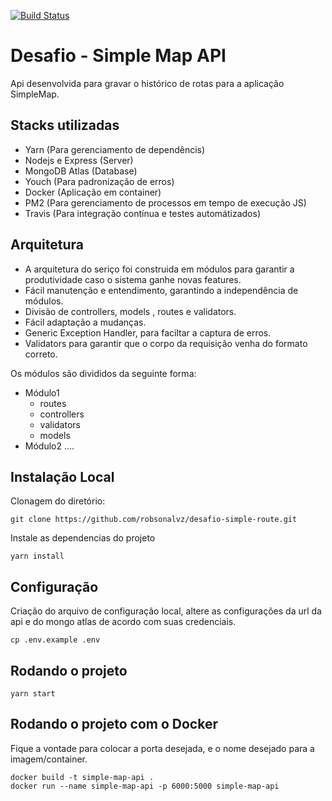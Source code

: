 [![Build Status](https://travis-ci.org/robsonalvz/simple-map-api.svg?branch=master)](https://travis-ci.org/robsonalvz/simple-map-api)

# Desafio - Simple Map API

Api desenvolvida para gravar o histórico de rotas para a aplicação SimpleMap.

## Stacks utilizadas
- Yarn (Para gerenciamento de dependêncis)
- Nodejs e Express (Server)
- MongoDB Atlas (Database)
- Youch (Para padronização de erros)
- Docker (Aplicação em container)
- PM2 (Para gerenciamento de processos em tempo de execução JS)
- Travis (Para integração contínua e testes automátizados)

## Arquitetura
- A arquitetura do seriço foi construida em módulos para garantir a produtividade caso o sistema ganhe novas features. 
- Fácil manutenção e entendimento, garantindo a independência de módulos.
- Divisão de controllers, models , routes e validators.
- Fácil adaptação a mudanças.
- Generic Exception Handler, para faciltar a captura de erros.
- Validators para garantir que o corpo da requisição venha do formato correto.

Os módulos são divididos da seguinte forma:
- Módulo1
    - routes
    - controllers
    - validators
    - models
- Módulo2
    ....

## Instalação Local

Clonagem do diretório:
```
git clone https://github.com/robsonalvz/desafio-simple-route.git
```

Instale as dependencias do projeto
```
yarn install
```

## Configuração

Criação do arquivo de configuração local, altere as configurações da url da api e do mongo atlas de acordo com suas credenciais.
```
cp .env.example .env
```

## Rodando o projeto
```
yarn start
```

## Rodando o projeto com o Docker

Fique a vontade para colocar a porta desejada,  e o nome desejado para a imagem/container.
```
docker build -t simple-map-api .
docker run --name simple-map-api -p 6000:5000 simple-map-api
```